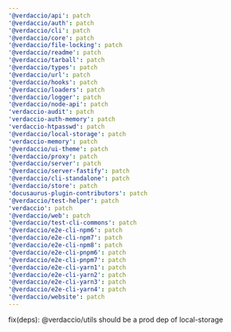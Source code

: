 ```yaml
---
'@verdaccio/api': patch
'@verdaccio/auth': patch
'@verdaccio/cli': patch
'@verdaccio/core': patch
'@verdaccio/file-locking': patch
'@verdaccio/readme': patch
'@verdaccio/tarball': patch
'@verdaccio/types': patch
'@verdaccio/url': patch
'@verdaccio/hooks': patch
'@verdaccio/loaders': patch
'@verdaccio/logger': patch
'@verdaccio/node-api': patch
'verdaccio-audit': patch
'verdaccio-auth-memory': patch
'verdaccio-htpasswd': patch
'@verdaccio/local-storage': patch
'verdaccio-memory': patch
'@verdaccio/ui-theme': patch
'@verdaccio/proxy': patch
'@verdaccio/server': patch
'@verdaccio/server-fastify': patch
'@verdaccio/cli-standalone': patch
'@verdaccio/store': patch
'docusaurus-plugin-contributors': patch
'@verdaccio/test-helper': patch
'verdaccio': patch
'@verdaccio/web': patch
'@verdaccio/test-cli-commons': patch
'@verdaccio/e2e-cli-npm6': patch
'@verdaccio/e2e-cli-npm7': patch
'@verdaccio/e2e-cli-npm8': patch
'@verdaccio/e2e-cli-pnpm6': patch
'@verdaccio/e2e-cli-pnpm7': patch
'@verdaccio/e2e-cli-yarn1': patch
'@verdaccio/e2e-cli-yarn2': patch
'@verdaccio/e2e-cli-yarn3': patch
'@verdaccio/e2e-cli-yarn4': patch
'@verdaccio/website': patch
---
```


fix(deps): @verdaccio/utils should be a prod dep of local-storage
